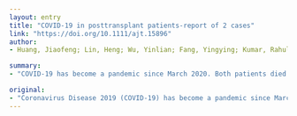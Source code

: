 ```yaml
---
layout: entry
title: "COVID-19 in posttransplant patients-report of 2 cases"
link: "https://doi.org/10.1111/ajt.15896"
author:
- Huang, Jiaofeng; Lin, Heng; Wu, Yinlian; Fang, Yingying; Kumar, Rahul; Chen, Gongping; Lin, Su

summary:
- "COVID-19 has become a pandemic since March 2020. Both patients died despite the maximum mechanical ventilatory support. Lower T cell count may be a surrogate for poor outcome. The prognosis of the disease is not optimistic and remains guarded. Low T cells were extremely low in both patients after infection. Two patients were on immunosuppressant therapy and had stable graft function. Symptoms are not optimistic."

original:
- "Coronavirus Disease 2019 (COVID-19) has become a pandemic since March 2020. We describe here 2 cases of COVID-19 infection in a posttransplant setting. First one is a 59-year-old renal transplant recipient; the second is a 51-year-old allogeneic bone marrow transplant recipient. Both patients were on immunosuppressant therapy and had stable graft function before COVID-19 infection. After the diagnosis of COVID-19, immunosuppressive agents were discontinued and methylprednisolone with prophylactic antibiotics were initiated, however, the lung injury progressed. The T cells were extremely low in both patients after infection. Both patients died despite the maximal mechanical ventilatory support. Therefore, the prognosis of COVID-19 pneumonia following transplantation is not optimistic and remains guarded. Lower T cell count may be a surrogate for poor outcome."
---
```


